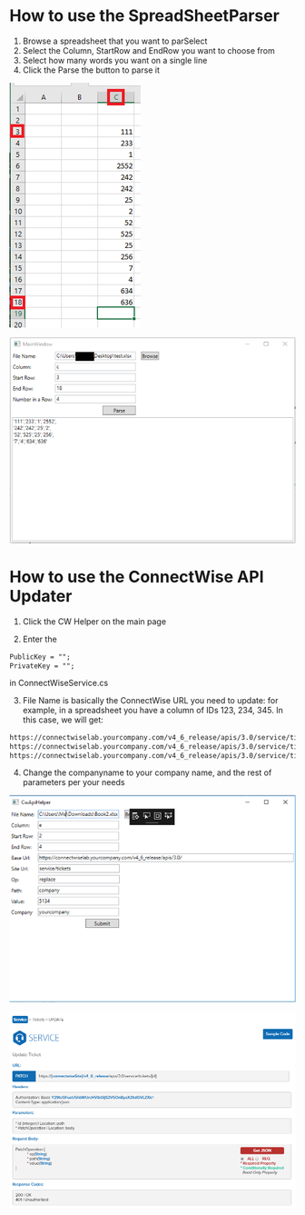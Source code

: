 # How to use the SpreadSheetParser
1. Browse a spreadsheet that you want to parSelect
2. Select the Column, StartRow and EndRow you want to choose from
3. Select how many words you want on a single line
4. Click the Parse the button to parse it

![alt tag](https://raw.githubusercontent.com/kz4/SpreadsheetParser/master/SpreadsheetParser/Images/SpreadSheet.PNG)

![alt tag](https://raw.githubusercontent.com/kz4/SpreadsheetParser/master/SpreadsheetParser/Images/Result.PNG)

# How to use the ConnectWise API Updater
1. Click the CW Helper on the main page

2. Enter the 
```
PublicKey = "";
PrivateKey = "";
```
in ConnectWiseService.cs

3. File Name is basically the ConnectWise URL you need to update: for example, in a spreadsheet you have a column of IDs 123, 234, 345. In this case, we will get:
```
https://connectwiselab.yourcompany.com/v4_6_release/apis/3.0/service/tickets/123
https://connectwiselab.yourcompany.com/v4_6_release/apis/3.0/service/tickets/234
https://connectwiselab.yourcompany.com/v4_6_release/apis/3.0/service/tickets/345 
```

4. Change the companyname to your company name, and the rest of parameters per your needs

![alt tag](https://raw.githubusercontent.com/kz4/SpreadsheetParser/master/SpreadsheetParser/Images/ConnectWiseUpdateScreen.PNG)

![alt tag](https://raw.githubusercontent.com/kz4/SpreadsheetParser/master/SpreadsheetParser/Images/ConnectWiseApi1.PNG)